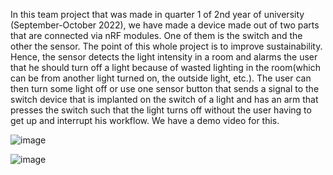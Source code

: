 In this team project that was made in quarter 1 of 2nd year of university (September-October 2022), we have made a device made out of two parts that are connected via nRF modules. One of 
them is the switch and the other the sensor. The point of this whole project is to improve sustainability. Hence, the sensor detects the light intensity in a room and alarms the user that he should turn off a light because of wasted lighting in the room(which can 
be from another light turned on, the outside light, etc.). The user can then turn some light off or use one sensor button that sends a signal to the switch device that is implanted on the switch of a light and has an arm that presses the switch such that the light
turns off without the user having to get up and interrupt his workflow. We have a demo video for this.

![image](https://github.com/mirceasimu/Lumos-Nox/assets/104430675/c3c9afae-ea30-426d-8391-976786b86067)

![image](https://github.com/mirceasimu/Lumos-Nox/assets/104430675/8d0e816c-6373-4505-ac8e-f9178e1192b8)
